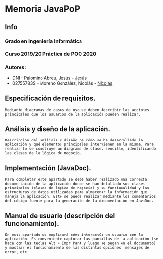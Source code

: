 # Memoria JavaPoP

## Info
### Grado en Ingeniería Informática
### Curso 2019/20 Práctica de POO 2020
### Autores:
* DNI - Palomino Abreu, Jesús - [Jesús](https://github.com/jesukete)
* 02755783S – Moreno González, Nicolás - [Nicolás](https://github.com/nicolasmorenog)
## Especificación de requisitos.
```
Mediante diagramas de casos de uso se deben describir las acciones principales que los usuarios de la aplicación pueden realizar. 
```
## Análisis y diseño de la aplicación. 
```
Descripción del análisis y diseño de cómo se ha desarrollado la aplicación y qué elementos principales intervienen en la misma. Para realizarlo se construye un diagrama de clases sencillo, identificando las clases de la lógica de negocio.
```
## Implementación (JavaDoc). 
```
Para completar este apartado se debe haber realizado una correcta documentación de la aplicación donde se han detallado sus clases principales (clases de lógica de negocio) y su funcionalidad y las estructuras de datos utilizadas para almacenar la información que maneja la aplicación. Esto se puede realizar mediante los comentarios del código fuente para la generación de la documentación en JavaDoc. 
```
## Manual de usuario (descripción del funcionamiento). 
```
En este apartado se explicará cómo interactúa un usuario con la aplicación. Es conveniente capturar las pantallas de la aplicación (se hace con las teclas Alt + Impr Pant y luego se pegan en el documento) y mostrar el funcionamiento de las distintas opciones, mensajes de error, etc.
```
